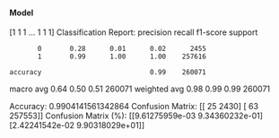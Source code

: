 #### Model
[1 1 1 ... 1 1 1]
Classification Report:
              precision    recall  f1-score   support

           0       0.28      0.01      0.02      2455
           1       0.99      1.00      1.00    257616

    accuracy                           0.99    260071
   macro avg       0.64      0.50      0.51    260071
weighted avg       0.98      0.99      0.99    260071

Accuracy: 0.9904141561342864
Confusion Matrix:
[[    25   2430]
 [    63 257553]]
Confusion Matrix (%):
[[9.61275959e-03 9.34360232e-01]
 [2.42241542e-02 9.90318029e+01]]
